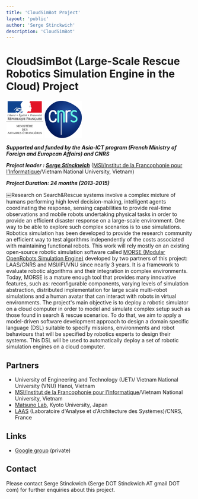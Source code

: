 ```yaml
---
title: 'CloudSimBot Project'
layout: 'public'
author: 'Serge Stinckwich'
description: 'CloudSimBot'
---
```

# CloudSimBot (Large-Scale Rescue Robotics Simulation Engine in the Cloud) Project


<img src="/images/MAE.jpeg" width="100" class="img-rounded">
<img src="/images/CNRSfilaire-grand.jpeg" width="100" class="img-rounded">


***Supported and funded by the Asia-ICT program (French Ministry of Foreign and European Affairs) and CNRS***

***Project leader : [Serge Stinckwich](http://www.doesnotunderstand.org/)*** ([MSI/Institut de la Francophonie pour l’Informatique](http://www.ifi.auf.org/)/Vietnam National University, Vietnam)

***Project Duration: 24 months (2013-2015)***

￼Research on Search&Rescue systems involve a complex mixture of humans performing high level decision-making, intelligent agents coordinating the response, sensing capabilities to provide real-time observations and mobile robots undertaking physical tasks in order to provide an efficient disaster response on a large-scale environment. One way to be able to explore such complex scenarios is to use simulations. Robotics simulation has been developed to provide the research community an efficient way to test algorithms independently of the costs associated with maintaining functional robots.
This work will rely mostly on an existing open-source robotic simulation software called [MORSE (Modular OpenRobots Simulation Engine)](http://www.openrobots.org/wiki/morse/) developed by two partners of this project: LAAS/CNRS and MSI/IFI/VNU since nearly 3 years. It is a framework to evaluate robotic algorithms and their integration in complex environments. Today, MORSE is a mature enough tool that provides many innovative features, such as: reconfigurable components, varying levels of simulation abstraction, distributed implementation for large scale multi-robot simulations and a human avatar that can interact with robots in virtual environments.
The project's main objective is to deploy a robotic simulator on a cloud computer in order to model and simulate complex setup such as those found in search & rescue scenarios. To do that, we aim to apply a model-driven software development approach to design a domain specific language (DSL) suitable to specify missions, environments and robot behaviours that will be specified by robotics experts to design their systems. This DSL will be used to automatically deploy a set of robotic simulation engines on a cloud computer.

## Partners
- University of Engineering and Technology (UET)/ Vietnam National University (VNU) Hanoi, Vietnam
- [MSI/Institut de la Francophonie pour l’Informatique](http://www.ifi.auf.org/)/Vietnam National University, Vietnam
- [Matsuno Lab](http://www.mechatronics.me.kyoto-u.ac.jp/), Kyoto University, Japan
- [LAAS](http://www.laas.fr/) (Laboratoire d'Analyse et d'Architecture des Systèmes)/CNRS, France

## Links
- [Google group](https://groups.google.com/d/forum/cloudsimbot) (private)

## Contact
Please contact Serge Stinckwich (Serge DOT Stinckwich AT gmail DOT com) for further enquiries about this project.